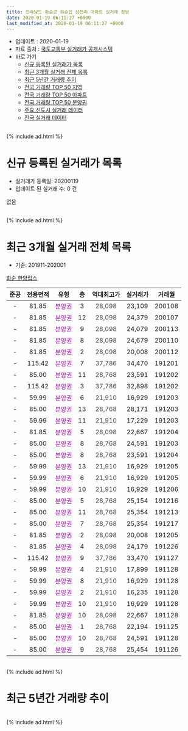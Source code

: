 ```yaml
---
title: 전라남도 화순군 화순읍 삼천리 아파트 실거래 정보
date: 2020-01-19 06:11:27 +0900
last_modified_at: 2020-01-19 06:11:27 +0900
---
```


* 업데이트 : 2020-01-19
* 자료 출처 : [국토교통부 실거래가 공개시스템](http://rt.molit.go.kr)
* 바로 가기
    * [신규 등록된 실거래가 목록](#신규-등록된-실거래가-목록)
    * [최근 3개월 실거래 전체 목록](#최근-3개월-실거래-전체-목록)
    * [최근 5년간 거래량 추이](#최근-5년간-거래량-추이)
    * [전국 거래량 TOP 50 지역](https://apt-info.github.io/apt-trade-info/최근-3개월-전국에서-가장-거래가-많이-발생한-지역)
    * [전국 거래량 TOP 50 아파트](https://apt-info.github.io/apt-trade-info/최근-3개월-전국에서-가장-거래가-많이-발생한-아파트)
    * [전국 거래량 TOP 50 분양권](https://apt-info.github.io/apt-trade-info/최근-3개월-전국에서-가장-거래가-많이-발생한-분양권)
    * [주요 신도시 실거래 데이터](https://apt-info.github.io/apt-trade-info/주요-신도시)
    * [전국 실거래 데이터](https://apt-info.github.io/apt-trade-info/전국)
<br>
{% include ad.html %}
<br>

# 신규 등록된 실거래가 목록
* 실거래가 등록일: 20200119
* 업데이트 된 실거래 수: 0 건

없음

<br>
{% include ad.html %}
<br>

# 최근 3개월 실거래 전체 목록
* 기준: 201911-202001


[화순  한양립스](https://search.naver.com/search.naver?query=%EC%A0%84%EB%9D%BC%EB%82%A8%EB%8F%84+%ED%99%94%EC%88%9C%EA%B5%B0+%ED%99%94%EC%88%9C%EC%9D%8D+%EC%82%BC%EC%B2%9C%EB%A6%AC+%ED%99%94%EC%88%9C++%ED%95%9C%EC%96%91%EB%A6%BD%EC%8A%A4)

|준공|전용면적|유형|층|역대최고가|실거래가|거래월|
|:---:|:---:|:---:|:---:|:---:|:---:|:---:|
|-|81.85|<span style="color:#9C11A5">분양권</span>|3|<span style="color:#444444">28,098</span>|23,109|200108|
|-|81.85|<span style="color:#9C11A5">분양권</span>|12|<span style="color:#444444">28,098</span>|24,379|200107|
|-|81.85|<span style="color:#9C11A5">분양권</span>|9|<span style="color:#444444">28,098</span>|24,079|200113|
|-|81.85|<span style="color:#9C11A5">분양권</span>|8|<span style="color:#444444">28,098</span>|24,679|200110|
|-|81.85|<span style="color:#9C11A5">분양권</span>|2|<span style="color:#444444">28,098</span>|20,008|200112|
|-|115.42|<span style="color:#9C11A5">분양권</span>|7|<span style="color:#444444">37,786</span>|34,470|191201|
|-|85.00|<span style="color:#9C11A5">분양권</span>|11|<span style="color:#444444">28,768</span>|23,591|191202|
|-|115.42|<span style="color:#9C11A5">분양권</span>|3|<span style="color:#444444">37,786</span>|32,898|191202|
|-|59.99|<span style="color:#9C11A5">분양권</span>|6|<span style="color:#444444">21,910</span>|16,929|191203|
|-|85.00|<span style="color:#9C11A5">분양권</span>|13|<span style="color:#444444">28,768</span>|28,171|191203|
|-|59.99|<span style="color:#9C11A5">분양권</span>|11|<span style="color:#444444">21,910</span>|17,229|191203|
|-|81.85|<span style="color:#9C11A5">분양권</span>|5|<span style="color:#444444">28,098</span>|22,667|191204|
|-|85.00|<span style="color:#9C11A5">분양권</span>|8|<span style="color:#444444">28,768</span>|24,591|191203|
|-|85.00|<span style="color:#9C11A5">분양권</span>|8|<span style="color:#444444">28,768</span>|23,591|191204|
|-|59.99|<span style="color:#9C11A5">분양권</span>|13|<span style="color:#444444">21,910</span>|16,929|191205|
|-|59.99|<span style="color:#9C11A5">분양권</span>|6|<span style="color:#444444">21,910</span>|16,929|191205|
|-|59.99|<span style="color:#9C11A5">분양권</span>|10|<span style="color:#444444">21,910</span>|16,929|191206|
|-|85.00|<span style="color:#9C11A5">분양권</span>|5|<span style="color:#444444">28,768</span>|25,154|191216|
|-|85.00|<span style="color:#9C11A5">분양권</span>|11|<span style="color:#444444">28,768</span>|25,354|191213|
|-|85.00|<span style="color:#9C11A5">분양권</span>|7|<span style="color:#444444">28,768</span>|25,354|191217|
|-|81.85|<span style="color:#9C11A5">분양권</span>|2|<span style="color:#444444">28,098</span>|20,008|191205|
|-|81.85|<span style="color:#9C11A5">분양권</span>|4|<span style="color:#444444">28,098</span>|24,179|191226|
|-|115.42|<span style="color:#9C11A5">분양권</span>|9|<span style="color:#444444">37,786</span>|33,470|191127|
|-|59.99|<span style="color:#9C11A5">분양권</span>|4|<span style="color:#444444">21,910</span>|17,899|191128|
|-|59.99|<span style="color:#9C11A5">분양권</span>|8|<span style="color:#444444">21,910</span>|16,929|191128|
|-|59.99|<span style="color:#9C11A5">분양권</span>|2|<span style="color:#444444">21,910</span>|16,235|191128|
|-|59.99|<span style="color:#9C11A5">분양권</span>|10|<span style="color:#444444">21,910</span>|16,929|191128|
|-|81.85|<span style="color:#9C11A5">분양권</span>|10|<span style="color:#444444">28,098</span>|22,667|191128|
|-|85.00|<span style="color:#9C11A5">분양권</span>|1|<span style="color:#444444">28,768</span>|22,194|191125|
|-|85.00|<span style="color:#9C11A5">분양권</span>|10|<span style="color:#444444">28,768</span>|24,591|191128|
|-|85.00|<span style="color:#9C11A5">분양권</span>|9|<span style="color:#444444">28,768</span>|25,454|191126|


<br>
{% include ad.html %}
<br>

# 최근 5년간 거래량 추이


<div style="width:100%;">
    <canvas id="deal_progress" height="200"></canvas>
</div>

<script>
new Chart(document.getElementById("deal_progress"), {
    type: 'line',
    data: {
        labels: ['201501','201502','201503','201504','201505','201506','201507','201508','201509','201510','201511','201512','201601','201602','201603','201604','201605','201606','201607','201608','201609','201610','201611','201612','201701','201702','201703','201704','201705','201706','201707','201708','201709','201710','201711','201712','201801','201802','201803','201804','201805','201806','201807','201808','201809','201810','201811','201812','201901','201902','201903','201904','201905','201906','201907','201908','201909','201910','201911','201912','202001'],
        datasets: [{
            label: '매매',
            pointRadius: 1,
            data: [1, 1, 0, 0, 0, 0, 0, 1, 0, 0, 0, 0, 0, 0, 0, 0, 1, 0, 0, 0, 0, 0, 1, 1, 2, 2, 3, 3, 4, 3, 1, 2, 1, 0, 0, 5, 3, 7, 4, 8, 6, 8, 9, 7, 10, 10, 10, 17, 12, 11, 5, 5, 7, 9, 8, 17, 7, 11, 9, 17, 5],
            borderColor: "rgba(255, 201, 14, 1)",
            backgroundColor: "rgba(255, 201, 14, 0.5)",
            fill: false,
            lineTension: 0
        },{
            label: '전월세',
            pointRadius: 1,
            data: [0, 0, 0, 0, 0, 0, 0, 0, 0, 0, 0, 0, 0, 0, 0, 0, 0, 0, 0, 0, 1, 2, 3, 2, 6, 5, 5, 4, 0, 1, 1, 2, 0, 1, 1, 1, 1, 2, 0, 0, 1, 1, 0, 1, 0, 2, 3, 4, 1, 6, 3, 2, 2, 2, 0, 2, 0, 1, 0, 0, 0],
            borderColor: "rgba(0, 141, 185, 1)",
            backgroundColor: "rgba(0, 141, 185, 0.5)",
            fill: false,
            lineTension: 0
        }
        ]
    },
    options: {
        responsive: true,
        title: {
            display: false
        },
        tooltips: {
            mode: 'index',
            intersect: false
        },
        hover: {
            mode: 'nearest',
            intersect: true
        },
        scales: {
            xAxes: [{
                display: true,
                scaleLabel: {
                    display: true,
                    labelString: '년/월'
                }
            }],
            yAxes: [{
                display: true,
                ticks: {
                    suggestedMin: 0,
                },
                scaleLabel: {
                    display: true,
                    labelString: '실거래 수'
                }
            }]
        }
    }
});

</script>


<br>
{% include ad.html %}
<br>

